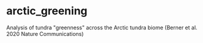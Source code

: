 # arctic_greening
Analysis of tundra "greenness" across the Arctic tundra biome (Berner et al. 2020 Nature Communications)
